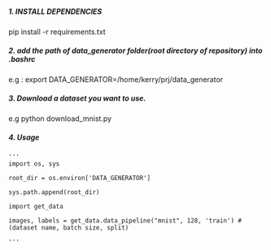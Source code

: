 
#####  1. INSTALL DEPENDENCIES
pip install -r requirements.txt

##### 2. add the path of data_generator folder(root directory of repository) into .bashrc
e.g : export DATA_GENERATOR=/home/kerry/prj/data_generator

##### 3. Download a dataset you want to use.

e.g python download_mnist.py

##### 4. Usage

```
'''
import os, sys

root_dir = os.environ['DATA_GENERATOR']

sys.path.append(root_dir)

import get_data

images, labels = get_data.data_pipeline("mnist", 128, 'train') #(dataset name, batch size, split)

'''

```


